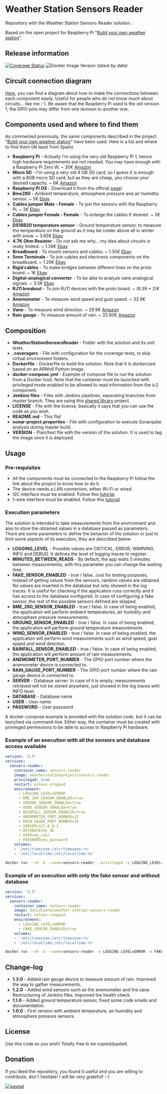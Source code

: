 # Weather Station Sensors Reader
Repository with the Weather Station Sensors Reader solution.

Based on the open project for Raspberry Pi "[Build your own weather station](https://projects.raspberrypi.org/en/projects/build-your-own-weather-station)".


## Release information
[![Coverage Status](https://coveralls.io/repos/github/weather-station-project/sensors-reader/badge.svg?branch=origin/master)](https://coveralls.io/github/weather-station-project/sensors-reader?branch=origin/master)
![Docker Image Version (latest by date)](https://img.shields.io/docker/v/weatherstationproject/sensors-reader)

## Circuit connection diagram
[Here](https://github.com/weather-station-project/sensors-reader/blob/1f83550cc11d9a0288b5a1f1cc90477956f331cf/circuit-diagram.png), you can find a diagram about how to make the connections between each component easily. Useful for people who do not know much about circuits... like me :-).
Be aware that the Raspberry Pi used is the old version 1, the GPIO pins may differ from one revision to another one.


## Components used and where to find them
As commented previously, the same components described in the project "[Build your own weather station](https://projects.raspberrypi.org/en/projects/build-your-own-weather-station)" have been used. Here is a list and where to find them (At least from Spain).

* **Raspberry Pi** - Actually I'm using the very old Raspberry Pi 1, hence high hardware requirements are not needed. You may have enough with a Raspberry Pi Zero W. ~ 30€ [Amazon](https://www.amazon.es/GeeekPi-Raspberry-interruptor-destornillador-transparente/dp/B08H16DP17/ref=sr_1_2?__mk_es_ES=%C3%85M%C3%85%C5%BD%C3%95%C3%91&crid=1VYNOJP47JN9G&dchild=1&keywords=raspberry%2Bpi%2Bzero&qid=1608051397&quartzVehicle=3443-1424&replacementKeywords=raspberry%2Bpi&sprefix=raspberry%2Bpi%2Bzero%2Caps%2C247&sr=8-2&th=1)
* **Micro SD** - I'm using a very old 4 GB SD card, so I guess it is enough with a 8GB micro SD card, but as they are cheap, you choose your desired capacity. ~ 6€ [Amazon](https://www.amazon.es/SanDisk-Ultra-Android-microSDHC-adaptador/dp/B073K14CVB/ref=sr_1_6?__mk_es_ES=%C3%85M%C3%85%C5%BD%C3%95%C3%91&dchild=1&keywords=micro+sd+8gb&qid=1608051936&sr=8-6)
* **Raspberry Pi OS** - Download it from the official [page](https://www.raspberrypi.org/software/operating-systems/)!
* **Bme280** - Ambient temperature, atmosphere pressure and air humidity sensor. ~ 5€ [Ebay](https://www.ebay.es/itm/BME280-Temperatur-Sensor-Luftdruck-Feuchtigkeit-I2C-5V-Barometer-Arduino-Digital/253107395109?ssPageName=STRK%3AMEBIDX%3AIT&_trksid=p2057872.m2749.l2649)
* **Cables jumper Male - Female** - To join the sensors with the Raspberry Pi. ~ 3€ [Ebay](https://www.ebay.es/itm/40-cables-jumper-protoboard-de-30cm-Macho-Hembra-cable-jumpers-Arduino-Elect/322771656278?ssPageName=STRK%3AMEBIDX%3AIT&_trksid=p2057872.m2749.l2649)
* **Cables jumper Female - Female** - To enlarge the cables if desired. ~ 3€ [Ebay](https://www.ebay.es/itm/40-Cables-30cm-Hembra-Hembra-jumper-dupont-2-54-arduino-protoboar-cable-jumpers/322148283107?ssPageName=STRK%3AMEBIDX%3AIT&_trksid=p2057872.m2749.l2649)
* **DS18B20 temperature sensor** - Ground temperature sensor, to measure the temperature on the ground as it may be colder above all in winter with snow. ~ 3.65€ [Ebay](https://www.ebay.es/itm/SONDA-TEMPERATURA-DS18B20-2-METROS-SENSOR-SUMERGIBLE-ARDUINO/254669776886?ssPageName=STRK%3AMEBIDX%3AIT&_trksid=p2060353.m2749.l2649)
* **4.7K Ohm Resistor** - Do not ask me why... my idea about circuits is really limited. ~ 1.39€ [Ebay](https://www.ebay.es/itm/50x-Resistencias-4-7-Kohm-4K7-OHM-5-1-4w-0-25w-carb%C3%B3n-film-pelicula/254289922617?ssPageName=STRK%3AMEBIDX%3AIT&_trksid=p2060353.m2749.l2649)
* **Breadboard** - To mount sensors and cables. ~ 1.30€ [Ebay](https://www.ebay.es/itm/Protoboard-400-puntos-con-lineas-contactos-breadboard-ARDUINO-prototipo-400p/322093153348?ssPageName=STRK%3AMEBIDX%3AIT&_trksid=p2060353.m2749.l2649)
* **5mm Terminals** - To join cables and electronic components on the breadboard. ~ 1.29€ [Ebay](https://www.ebay.es/itm/10x-Borna-2-pines-VERDE-Conexion-5mm-Clema-2p-PCB-enlazable-tornillo-terminal/221798044214?ssPageName=STRK%3AMEBIDX%3AIT&_trksid=p2060353.m2749.l2649)
* **Rigid cables** - To make bridges between different lines on the proto board. ~ 1€ [Ebay](https://www.ebay.es/itm/6-Metros-de-Cable-Rigido-a-COLOR-protoboard-arduino-electronica-puentes-proto/283452899154?ssPageName=STRK%3AMEBIDX%3AIT&_trksid=p2060353.m2749.l2649)
* **Digital-analogical converter** - To be able to analyze vane analogical signals. ~ 3.5€ [Ebay](https://www.ebay.es/itm/1x-MCP3008-DIP16-MCP3008-I-P-DIP-16-Convertidor-De-Analogico-A-Digital-Espa%C3%B1a/223996555390?ssPageName=STRK%3AMEBIDX%3AIT&_trksid=p2060353.m2749.l2649)
* **RJ11 breakout** - To join RJ11 devices with the proto board. ~ (8.39 * 2)€ [Amazon](https://www.amazon.es/gp/product/B00UJ8DRCG/ref=ppx_yo_dt_b_asin_title_o04_s00?ie=UTF8&psc=1)
* **Anemometer** - To measure wind speed and gust speed. ~ 32.9€ [Amazon](https://www.amazon.es/gp/product/B07BMVYBW9/ref=ppx_yo_dt_b_asin_title_o05_s00?ie=UTF8&psc=1)
* **Vane** - To measure wind direction. ~ 29.9€ [Amazon](https://www.amazon.es/gp/product/B07KYTKLTB/ref=ppx_yo_dt_b_asin_title_o05_s00?ie=UTF8&psc=1)
* **Rain gauge** - To measure amount of rain. ~ 33.90€ [Amazon](https://www.amazon.es/gp/product/B07KYSXCBZ/ref=ppx_yo_dt_b_asin_title_o05_s00?ie=UTF8&psc=1)


## Composition
* **WeatherStationSensorsReader** - Folder with the solution and its unit tests.
* **.coveragerc** - File with configuration for the coverage tests, to skip virtual environment folders.
* **Dockerfile** - Dockerfile to build the solution. Note that it is dockerized based on an ARMv6 Python image.
* **docker-compose.yml** - Example of compose file to run the solution from a Docker host. Note that the container must be launched with privileged mode enabled to be allowed to read information from the ic2 component.
* **Jenkins files** - Files with Jenkins pipelines, separating branches from master branch. They are using this [shared library](https://github.com/davidleonm/shared-library) project.
* **LICENSE** - File with the license, basically it says that you can use the code as you wish.
* **README.md** - This file!
* **sonar-project.properties** - File with configuration to execute Sonarqube analysis during master build.
* **VERSION** - Plain/text file with the version of the solution. It is used to tag the image once it is deployed.


## Usage
### Pre-requisites
* All the components must be connected to the Raspberry Pi follow the link about the project to know how to do it.
* The device needs a LAN connection, either Wi-Fi or wired.
* I2C interface must be enabled. Follow this [tutorial](https://www.raspberrypi-spy.co.uk/2014/11/enabling-the-i2c-interface-on-the-raspberry-pi/).
* 1-wire interface must be enabled. Follow this [tutorial](https://www.raspberrypi-spy.co.uk/2018/02/enable-1-wire-interface-raspberry-pi/).


### Execution parameters
The solution is intended to take measurements from the environment and also to store the obtained values in a database passed as parameters. There are some parameters to define the behavior of the solution or just to limit some aspects of its execution, they are described below.

* **LOGGING_LEVEL** - Possible values are CRITICAL, ERROR, WARNING, INFO and DEBUG. It defines the level of logging traces to register.
* **MINUTES_BETWEEN_READS** - By default, the app waits 5 minutes between measurements, with this parameter you can change the waiting time.
* **FAKE_SENSOR_ENABLED** - true / false. Just for testing purposes, instead of getting values from the sensors, random values are obtained. No values are inserted in the database but only showed in the log traces. It is useful for checking if the application runs correctly and it has access to the database configured. In case of configuring a fake sensor, the rest of the possible sensors defined are skipped.
* **BME_280_SENSOR_ENABLED** - true / false. In case of being enabled, the application will perform ambient temperatures, air humidity and atmosphere pressure measurements.
* **GROUND_SENSOR_ENABLED** - true / false. In case of being enabled, the application will perform ground temperature measurements.
* **WIND_SENSOR_ENABLED** - true / false. In case of being enabled, the application will perform wind measurements such as wind speed, gust speed and wind direction.
* **RAINFALL_SENSOR_ENABLED** - true / false. In case of being enabled, the application will perform amount of rain measurements.
* **ANEMOMETER_PORT_NUMBER** - The GPIO port number where the anemometer device is connected to.
* **RAIN_GAUGE_PORT_NUMBER** - The GPIO port number where the rain gauge device is connected to.
* **SERVER** - Database server. In case of it is empty, measurements retrieved will not be stored anywhere, just showed in the log traces with INFO level.
* **DATABASE** - Database name
* **USER** - User name
* **PASSWORD** - User password

A docker-compose example is provided with the solution code, but it can be launched via command-line. Either way, the container must be created with privileged permissions to be able to access to Raspberry Pi hardware.


### Example of an execution with all the sensors and database access available
```YAML
version: '3.5'
services:
  sensors-reader:
    container_name: sensors-reader
    image: weatherstationproject/sensors-reader
    privileged: true
    restart: unless-stopped
    environment:
      - LOGGING_LEVEL=ERROR
      - BME_280_SENSOR_ENABLED=true
      - GROUND_SENSOR_ENABLED=true
      - WIND_SENSOR_ENABLED=true
      - RAINFALL_SENSOR_ENABLED=true
      - ANEMOMETER_PORT_NUMBER=22
      - RAIN_GAUGE_PORT_NUMBER=25
      - SERVER=127.0.0.1
      - DATABASE=my_db
      - USER=my_user
      - PASSWORD=my_password
    volumes:
    - '/etc/timezone:/etc/timezone:ro'
    - '/etc/localtime:/etc/localtime:ro'
```
```bash
docker run --rm -d --name=sensors-reader --privileged -e LOGGING_LEVEL=ERROR -e BME_280_SENSOR_ENABLED=true -e GROUND_SENSOR_ENABLED=true -e WIND_SENSOR_ENABLED=true -e RAINFALL_SENSOR_ENABLED=true -e ANEMOMETER_PORT_NUMBER=22 -e RAIN_GAUGE_PORT_NUMBER=25 -e SERVER=127.0.0.1 -e DATABASE=my_db -e USER=my_user -e PASSWORD=my_password -v /etc/timezone:/etc/timezone:ro -v /etc/localtime:/etc/localtime:ro davidleonm/weather-station-sensors-reader
```

### Example of an execution with only the fake sensor and without database
```YAML
version: '3.5'
services:
  sensors-reader:
    container_name: sensors-reader
    image: davidleonm/weather-station-sensors-reader
    restart: unless-stopped
    environment:
      - LOGGING_LEVEL=ERROR
      - FAKE_SENSOR_ENABLED=true
    volumes:
    - '/etc/timezone:/etc/timezone:ro'
    - '/etc/localtime:/etc/localtime:ro'
```
```bash
docker run --rm -d --name=sensors-reader -e LOGGING_LEVEL=ERROR -e FAKE_SENSOR_ENABLED=true -v /etc/timezone:/etc/timezone:ro -v /etc/localtime:/etc/localtime:ro davidleonm/weather-station-sensors-reader
```


## Change-log
* **1.3.0** - Added rain gauge device to measure amount of rain. Improved the way to gather measurements.
* **1.2.0** - Added wind sensors such as the anemometer and the vane. Restructuring of Jenkins files. Improved the health check.
* **1.1.0** - Added ground temperature sensor, fixed some code smells and documentation.
* **1.0.0** - First version with ambient temperature, air humidity and atmosphere pressure sensors.


## License
Use this code as you wish! Totally free to be copied/pasted.


## Donation
If you liked the repository, you found it useful and you are willing to contribute, don't hesitate! I will be very grateful! :-)

[![paypal](https://www.paypalobjects.com/en_US/i/btn/btn_donateCC_LG.gif)](https://www.paypal.com/cgi-bin/webscr?cmd=_donations&business=4TFR2PQ2J3KLA&item_name=If+you+liked+the+project+and+you+are+willing+to+contribute%2C+don%27t+hesitate%21+I+will+be+very+grateful%21+%3A-%29&currency_code=EUR)
